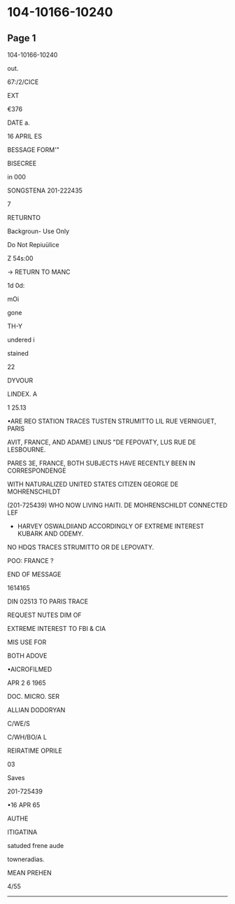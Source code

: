 # 104-10166-10240

## Page 1

104-10166-10240

out.

67:/2/CICE

EXT

€376

DATE a.

16 APRIL ES

BESSAGE FORM'"

BISECREE

in 000

SONGSTENA 201-222435

7

RETURNTO

Backgroun- Use Only

Do Not Repiuülice

Z 54s:00

→ RETURN TO MANC

1d 0d:

mOi

gone

TH-Y

undered i

stained

22

DYVOUR

LINDEX. A

1 25.13

•ARE REO STATION TRACES TUSTEN STRUMITTO LIL RUE VERNIGUET, PARIS

AVIT, FRANCE, AND ADAME) LINUS "DE FEPOVATY, LUS RUE DE LESBOURNE.

PARES 3E, FRANCE, BOTH SUBJECTS HAVE RECENTLY BEEN IN CORRESPONDENGE

WITH NATURALIZED UNITED STATES CITIZEN GEORGE DE MOHRENSCHILDT

(201-725439) WHO NOW LIVING HAITI. DE MOHRENSCHILDT CONNECTED LEF

- HARVEY OSWALDIlAND ACCORDINGLY OF EXTREME INTEREST KUBARK AND ODEMY.

NO HDQS TRACES STRUMITTO OR DE LEPOVATY.

POO: FRANCE ?

END OF MESSAGE

1614165

DIN 02513 TO PARIS TRACE

REQUEST NUTES DIM OF

EXTREME INTEREST TO FBI & CIA

MIS USE FOR

BOTH ADOVE

•AICROFILMED

APR 2 6 1965

DOC. MICRO. SER

ALLIAN DODORYAN

C/WE/S

C/WH/BO/A L

REIRATIME OPRILE

03

Saves

201-725439

•16 APR 65

AUTHE

ITIGATINA

satuded frene aude

towneradias.

MEAN PREHEN

4/55

---

